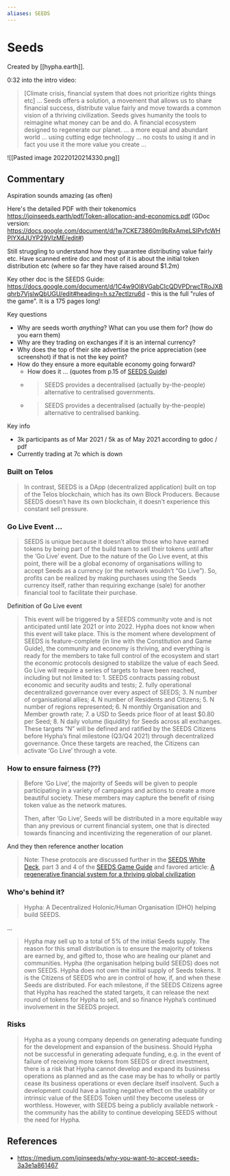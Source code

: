 ```yaml
---
aliases: SEEDS
---
```


# Seeds

Created by [[hypha.earth]].

0:32 into the intro video:

  > [Climate crisis, financial system that does not prioritize rights things etc] ... Seeds offers a solution, a movement that allows us to share financial success, distribute value fairly and move towards a common vision of a thriving civilization. Seeds gives humanity the tools to reimagine what money can be and do. A financial ecosystem designed to regenerate our planet. ... a more equal and abundant world ... using cutting edge technology ... no costs to using it and in fact you use it the more value you create ...

![[Pasted image 20220120214330.png]]

## Commentary

Aspiration sounds amazing (as often)

Here's the detailed PDF with their tokenomics https://joinseeds.earth/pdf/Token-allocation-and-economics.pdf (GDoc version: https://docs.google.com/document/d/1w7CKE73860m9bRxAmeLSIPvfcWHPlYXdJUYP29VIzME/edit#)

Still struggling to understand how they guarantee distributing value fairly etc. Have scanned entire doc and most of it is about the initial token distribution etc (where so far they have raised around $1.2m)

Key other doc is the SEEDS Guide: https://docs.google.com/document/d/1C4w9Ol8VGabCIcQDVPDrwcTRoJXBqhrb7VjslwQbUGU/edit#heading=h.sz7ectlzru6d - this is the full "rules of the game". It is a 175 pages long!

Key questions

* Why are seeds worth *anything*? What can you use them for? (how do you earn them)
* Why are they trading on exchanges if it is an internal currency?
* Why does the top of their site advertise the price appreciation (see screenshot) if that is not the key point?
* How do they ensure a more equitable economy going forward?
  * How does it ... (quotes from p.15 of [SEEDS Guide](https://docs.google.com/document/d/1C4w9Ol8VGabCIcQDVPDrwcTRoJXBqhrb7VjslwQbUGU/edit#))
  * > SEEDS provides a decentralised (actually by-the-people) alternative to centralised governments.
  * > SEEDS provides a decentralised (actually by-the-people) alternative to centralised banking.


Key info

* 3k participants as of Mar 2021 / 5k as of May 2021 according to gdoc / pdf
* Currently trading at 7c which is down




### Built on Telos

> In contrast, SEEDS is a DApp (decentralized application) built on top of the Telos blockchain, which has its own Block Producers. Because SEEDS doesn’t have its own blockchain, it doesn’t experience this constant sell pressure.

### Go Live Event ...

> SEEDS is unique because it doesn’t allow those who have earned tokens by being part of the build team to sell their tokens until after the ‘Go Live’ event. Due to the nature of the Go Live event, at this point, there will be a global economy of organisations willing to accept Seeds as a currency (or the network wouldn’t “Go Live”). So, profits can be realized by making purchases using the Seeds currency itself, rather than requiring exchange (sale) for another financial tool to facilitate their purchase.

Definition of Go Live event

> This event will be triggered by a SEEDS community vote and is not anticipated until late 2021 or into 2022. Hypha does not know when this event will take place. This is the moment where development of SEEDS is feature-complete (in line with the Constitution and Game Guide), the community and economy is thriving, and everything is ready for the members to take full control of the ecosystem and start the economic protocols designed to stabilize the value of each Seed. Go Live will require a series of targets to have been reached, including but not limited to: 1. SEEDS contracts passing robust economic and security audits and tests; 2. fully operational decentralized governance over every aspect of SEEDS; 3. N number of organisational allies; 4. N number of Residents and Citizens; 5. N number of regions represented; 6. N monthly Organisation and Member growth rate; 7. a USD to Seeds price floor of at least $0.80 per Seed; 8. N daily volume (liquidity) for Seeds across all exchanges. These targets “N” will be defined and ratified by the SEEDS Citizens before Hypha’s final milestone (Q3/Q4 2021) through decentralized governance. Once these targets are reached, the Citizens can activate ‘Go Live’ through a vote.

### How to ensure fairness (??)

> Before ‘Go Live’, the majority of Seeds will be given to people participating in a variety of campaigns and actions to create a more beautiful society. These members may capture the benefit of rising token value as the network matures.
> 
> Then, after ‘Go Live’, Seeds will be distributed in a more equitable way than any previous or current financial system, one that is directed towards financing and incentivizing the regeneration of our planet.

And they then reference another location

> Note: These protocols are discussed further in the [SEEDS White Deck](https://docs.google.com/presentation/d/1YhS62BjTgfj3LKMKqPK0PKirkXykIrGhg7-0Ksw3N9Y/edit?usp=sharing), part 3 and 4 of the [SEEDS Game Guide](https://docs.google.com/document/d/1C4w9Ol8VGabCIcQDVPDrwcTRoJXBqhrb7VjslwQbUGU/edit#heading=h.sz7ectlzru6d) and favored article: [A regenerative financial system for a thriving global civilization](https://medium.com/joinseeds/a-regenerative-financial-system-for-a-thriving-global-civilization-eebecead5b43)

### Who's behind it?

> Hypha: A Decentralized Holonic/Human Organisation (DHO) helping build SEEDS.

...

> Hypha may sell up to a total of 5% of the initial Seeds supply. The reason for this small distribution is to ensure the majority of tokens are earned by, and gifted to, those who are healing our planet and communities. Hypha (the organisation helping build SEEDS) does not own SEEDS. Hypha does not own the initial supply of Seeds tokens. It is the Citizens of SEEDS who are in control of how, if, and when these Seeds are distributed. For each milestone, if the SEEDS Citizens agree that Hypha has reached the stated targets, it can release the next round of tokens for Hypha to sell, and so finance Hypha’s continued involvement in the SEEDS project.

### Risks

> Hypha as a young company depends on generating adequate funding for the development and expansion of the business. Should Hypha not be successful in generating adequate funding, e.g. in the event of failure of receiving more tokens from SEEDS or direct investment, there is a risk that Hypha cannot develop and expand its business operations as planned and as the case may be has to wholly or partly cease its business operations or even declare itself insolvent. Such a development could have a lasting negative effect on the usability or intrinsic value of the SEEDS Token until they become useless or worthless. However, with SEEDS being a publicly available network - the community has the ability to continue developing SEEDS without the need for Hypha.

## References

* https://medium.com/joinseeds/why-you-want-to-accept-seeds-3a3e1a861467